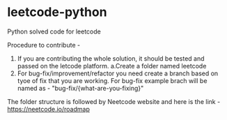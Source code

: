 # leetcode-python 
Python solved code for leetcode

Procedure to contribute - 
  1. If you are contributing the whole solution, it should be tested and passed on the letcode platform.
       a.Create a folder named leetcode
  3. For bug-fix/improvement/refactor you need create a branch based on tyoe of fix that you are working. For bug-fix example brach will be named as - "bug-fix/{what-are-you-fixing}"

The folder structure is followed by Neetcode website and here is the link - https://neetcode.io/roadmap
